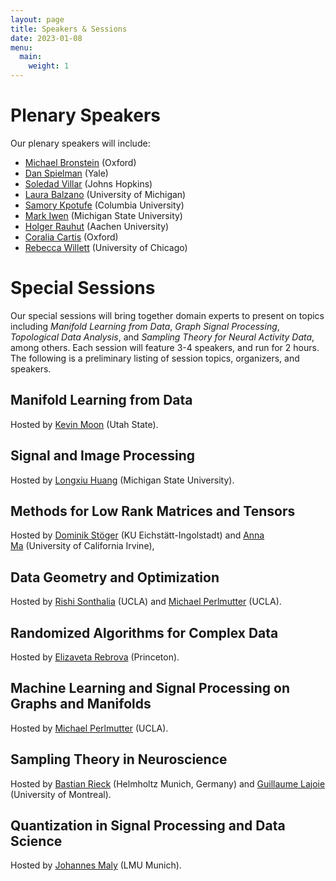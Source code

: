 ```yaml
---
layout: page
title: Speakers & Sessions
date: 2023-01-08
menu:
  main:
    weight: 1
---
```

# Plenary Speakers
Our plenary speakers will include:

- [Michael Bronstein](https://www.cs.ox.ac.uk/people/michael.bronstein/) (Oxford)
- [Dan Spielman](http://cs.yale.edu/homes/spielman/) (Yale)
- [Soledad Villar](https://www.ams.jhu.edu/villar/) (Johns Hopkins) 
- [Laura Balzano](https://web.eecs.umich.edu/~girasole/) (University of Michigan)
- [Samory Kpotufe](http://www.columbia.edu/~skk2175/) (Columbia University)
- [Mark Iwen](https://users.math.msu.edu/users/iwenmark/) (Michigan State University)
- [Holger Rauhut](http://www.mathc.rwth-aachen.de/~rauhut/home/) (Aachen University)
- [Coralia Cartis](https://www.maths.ox.ac.uk/people/coralia.cartis) (Oxford)
- [Rebecca Willett](https://willett.psd.uchicago.edu) (University of Chicago)


# Special Sessions

Our special sessions will bring together domain experts to present on topics including *Manifold Learning from Data*, *Graph Signal Processing*, *Topological Data Analysis*, and *Sampling Theory for Neural Activity Data*, among others. Each session will feature 3-4 speakers, and run for 2 hours. The following is a preliminary listing of session topics, organizers, and speakers. 

## Manifold Learning from Data
Hosted by [Kevin Moon](https://www.usu.edu/math/directory/faculty/moon-kevin) (Utah State).

## Signal and Image Processing
Hosted by [Longxiu Huang](http://longxiuhuang.com/) (Michigan State University).

## Methods for Low Rank Matrices and Tensors
Hosted by [Dominik Stöger](https://dominiksto.github.io/) (KU Eichstätt-Ingolstadt) and [Anna Ma](https://www.math.uci.edu/node/36395) (University of California Irvine),

## Data Geometry and Optimization
Hosted by [Rishi Sonthalia](https://sites.google.com/umich.edu/rsonthal?pli=1) (UCLA) and [Michael Perlmutter](https://sites.google.com/view/perlmutma/home) (UCLA).

## Randomized Algorithms for Complex Data
Hosted by [Elizaveta Rebrova](https://erebrova.github.io/) (Princeton).

## Machine Learning and Signal Processing on Graphs and Manifolds
Hosted by [Michael Perlmutter](https://sites.google.com/view/perlmutma/home) (UCLA).

## Sampling Theory in Neuroscience
Hosted by [Bastian Rieck](https://bastian.rieck.me) (Helmholtz Munich, Germany) and [Guillaume Lajoie](https://www.guillaumelajoie.com/) (University of Montreal).

## Quantization in Signal Processing and Data Science
Hosted by [Johannes Maly](https://johannes-maly.github.io/) (LMU Munich).